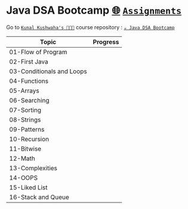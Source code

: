 # Java DSA Bootcamp [🌐](https://thatbeautifuldream.github.io/java-dsa-bootcamp/) [`Assignments`](https://github.com/kunal-kushwaha/DSA-Bootcamp-Java/tree/main/assignments)

Go to [`Kunal Kushwaha's 👨🏻‍💻`](https://github.com/kunal-kushwaha) course repository : [`☕️ Java DSA Bootcamp`](https://github.com/kunal-kushwaha/DSA-Bootcamp-Java)

| Topic                     | Progress |
| ------------------------- | -------- |
| 01-Flow of Program        |          |
| 02-First Java             |          |
| 03-Conditionals and Loops |          |
| 04-Functions              |          |
| 05-Arrays                 |          |
| 06-Searching              |          |
| 07-Sorting                |          |
| 08-Strings                |          |
| 09-Patterns               |          |
| 10-Recursion              |          |
| 11-Bitwise                |          |
| 12-Math                   |          |
| 13-Complexities           |          |
| 14-OOPS                   |          |
| 15-Liked List             |          |
| 16-Stack and Queue        |          |